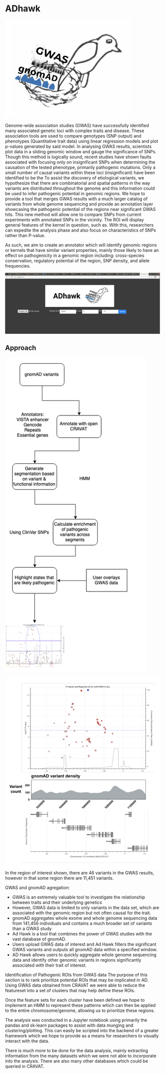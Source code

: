 
# ADhawk

![flowchart](./images/adhawk_logo.png)

Genome-wide association studies (GWAS)  have successfully identified many associated genetic loci with complex traits and disease. These association tools are used to compare genotypes (SNP output) and phenotypes (Quantitative trait data) using linear regression models and plot p-values generated by said model. In analysing GWAS results, scientists plot data in a sliding genomic window and gauge the significance of SNPs. Though this method is logically sound, recent studies have shown faults associated with focusing only on insignificant SNPs when determining the causation of the tested phenotype, primarily pathogenic mutations. Only a small number of causal variants within these loci (insignificant) have been identified to be the 
To assist the discovery of etiological variants, we hypothesize that there are combinatorial and spatial patterns in the way variants are distributed throughout the genome and this information could be used to infer pathogenic potential in genomic regions. We hope to provide a tool that merges GWAS results with a much larger catalog of variants from whole genome sequencing and provide an annotation layer showcasing the pathogenic potential of the regions near significant GWAS hits. This new method will allow one to compare SNPs from current experiments with annotated SNPs in the vicinity. The ROI will display general features of the kernel in question, such as. With this, researchers can expedite the analysis phase and also focus on characteristics of SNPs rather than P-value.  

As such, we aim to create an annotator which will identify genomic regions or kernels that have similar variant properties, mainly those likely to have an effect on pathogenicity in a genomic region including: cross-species conservation, regulatory potential of the region, SNP density, and allele frequencies.

![flowchart](./images/webtool_screenshot.png)



## Approach

![flowchart](./images/flowchart.png)

![flowchart](./images/example_region_plot.png)
In the region of interest shown, there are 46 variants in the GWAS results, however in that some region there are 11,451 variants.  

GWAS and gnomAD agregation:
* GWAS is an extremely valuable tool to investigate the relationship between traits and their underlying genetics
* However, GWAS data is limited to only variants in the data set, which are associated with the genomic region but not often causal for the trait.
* gnomAD aggregates whole exome and whole genome sequencing data from 141,456 individuals and contains a much broader set of variants than a GWAS study
* Ad Hawk is a tool that combines the power of GWAS studies with the vast database of gnomAD.
* Users upload GWAS data of interest and Ad Hawk filters the significant GWAS variants and outputs all gnomAD data within a specified window. 
* AD Hawk allows users to quickly aggregate whole genome sequencing data and identify other genomic variants in regions significantly associated with their trait of interest. 


Identification of Pathogenic ROIs from GWAS data
The purpose of this section is to rank prioritize potential ROIs that may be implicated in AD. Using GWAS data obtained from CRAVAT we were able to reduce the featureset into a set of clusters that may help define these ROIs. 


Once the feature sets for each cluster have been defined we hope to implement an HMM to represent these patterns which can then be applied to the entire chromosome/genome, allowing us to prioritize these regions. 


The analysis was conducted in a Jupyter notebook using primarily the pandas and sk-learn packages to assist with data munging and clustering/plotting. This can easily be scripted into the backend of a greater framework which we hope to provide as a means for researchers to visually interact with the data.


There is much more to be done for the data analysis, mainly extracting information from the many datasets which we were not able to incorporate into the analysis. There are also many other databases which could be queried in CRAVAT.
